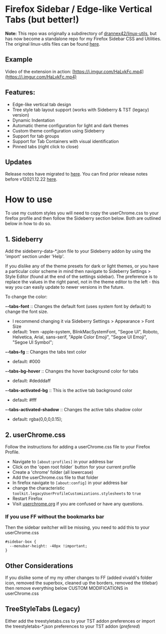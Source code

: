 # Firefox Sidebar / Edge-like Vertical Tabs (but better!)

**Note:** This repo was originally a subdirectory of [drannex42/linux-utils](https://github.com/drannex42//linux-utils/), but has now become a standalone repo for my Firefox Sidebar CSS and Utilities. The original linux-utils files can be found [here](https://github.com/drannex42/utils). 

## Example
Video of the extension in action: [https://i.imgur.com/HaLvkFc.mp4](https://i.imgur.com/HaLvkFc.mp4)

## Features: 
  - Edge-like vertical tab design 
  - Tree style tab layout support (works with Sideberry & TST (legacy) version) 
  - Dynamic Indentation
  - Automatic theme configuration for light and dark themes 
  - Custom theme configuration using Sideberry 
  - Support for tab groups 
  - Support for Tab Containers with visual identification
  - Pinned tabs (right click to close) 

## Updates

Release notes have migrated to [here](https://github.com/drannex42/FirefoxSidebar/releases). You can find prior release notes before v12021.12.22 [here](https://github.com/drannex42/FirefoxSidebar/releases/tag/v12021.12.22). 

# How to use

To use my custom styles you will need to copy the userChrome.css to your firefox profile and then follow the Sideberry section below. Both are outlined below in how to do so. 

## 1. Sideberry

Add the sideberry-data-*.json file to your Sideberry addon by using the 'import' section under 'Help'. 

If you dislike any of the theme presets for dark or light themes, or you have a particular color scheme in mind then navigate to Sideberry Settings > Style Editor (found at the end of the settings sidebar). The preference is to replace the values in the right panel, not in the theme editor to the left - this way you can easily update to newer versions in the future.  

To change the color: 

**--tabs-font** :: Changes the default font (uses system font by default) to change the font size. 
- I recommend changing it via Sideberry Settings > Appearance > Font Size
- default: 1rem -apple-system, BlinkMacSystemFont, "Segoe UI", Roboto, Helvetica, Arial, sans-serif, "Apple Color Emoji", "Segoe UI Emoji", "Segoe UI Symbol";

**--tabs-fg** :: Changes the tabs text color 
- default: #000

**--tabs-bg-hover** :: Changes the hover background color for tabs 
- default: #dedddaff

**--tabs-activated-bg** :: This is the active tab background color 
- default: #fff

**--tabs-activated-shadow** :: Changes the active tabs shadow color 
- default: rgba(0,0,0,0.15);

## 2. userChrome.css 

Follow the instructions for adding a userChrome.css file to your Firefox Profile.

- Navigate to `[about:profiles]` in your address bar
- Click on the 'open root folder` button for your current profile 
- Create a 'chrome' folder (all lowercase)
- Add the userChrome.css file to that folder
- In firefox navigate to `[about:config]` in your address bar
- change the characteristic `toolkit.legacyUserProfileCustomizations.stylesheets` to `true` 
- Restart Firefox
- Visit [userchrome.org](https://www.userchrome.org/how-create-userchrome-css.html) if you are confused or have any questions. 


### If you use FF without the bookmarks bar

Then the sidebar switcher will be missing, you need to add this to your userChrome.css

```
#sidebar-box {
  --menubar-height: -40px !important;
}
```

## Other Considerations

If you dislike some of my my other changes to FF (added vivaldi's folder icon, removed the superbox, cleaned up the borders, removed the titlebar) then remove everything below CUSTOM MODIFICATIONS in userChrome.css


## TreeStyleTabs (Legacy)

Either add the treestyletabs.css to your TST addon preferences or import the treestyletabs-\*.json preferences to your TST addon (_prefered_)
